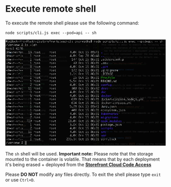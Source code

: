 # Execute remote shell

To execute the remote shell please use the following command:

```
node scripts/cli.js exec --pod=api -- sh
```

<img src="/doc/shell-command.png" />

The `sh` shell will be used. 
**Important note:** Please note that the storage mounted to the container is volatile. That means that by each deployment it's being erased + deployed from the <a href="https://code.storefrontcloud.io">**Storefront Cloud Code Access**</a>

Please **DO NOT** modify any files directly.
To exit the shell please type `exit` or use `Ctrl+D`.

